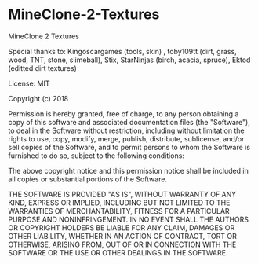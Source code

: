 # MineClone-2-Textures
MineClone 2 Textures

Special thanks to:
Kingoscargames (tools, skin) ,
toby109tt (dirt, grass, wood, TNT, stone, slimeball),
Stix,
StarNinjas (birch, acacia, spruce),
Ektod (editted dirt textures)

License: MIT

Copyright (c) 2018 <MCL2Artists>

Permission is hereby granted, free of charge, to any person obtaining a copy
of this software and associated documentation files (the "Software"), to deal
in the Software without restriction, including without limitation the rights
to use, copy, modify, merge, publish, distribute, sublicense, and/or sell
copies of the Software, and to permit persons to whom the Software is
furnished to do so, subject to the following conditions:

The above copyright notice and this permission notice shall be included in all
copies or substantial portions of the Software.

THE SOFTWARE IS PROVIDED "AS IS", WITHOUT WARRANTY OF ANY KIND, EXPRESS OR
IMPLIED, INCLUDING BUT NOT LIMITED TO THE WARRANTIES OF MERCHANTABILITY,
FITNESS FOR A PARTICULAR PURPOSE AND NONINFRINGEMENT. IN NO EVENT SHALL THE
AUTHORS OR COPYRIGHT HOLDERS BE LIABLE FOR ANY CLAIM, DAMAGES OR OTHER
LIABILITY, WHETHER IN AN ACTION OF CONTRACT, TORT OR OTHERWISE, ARISING FROM,
OUT OF OR IN CONNECTION WITH THE SOFTWARE OR THE USE OR OTHER DEALINGS IN THE
SOFTWARE.
